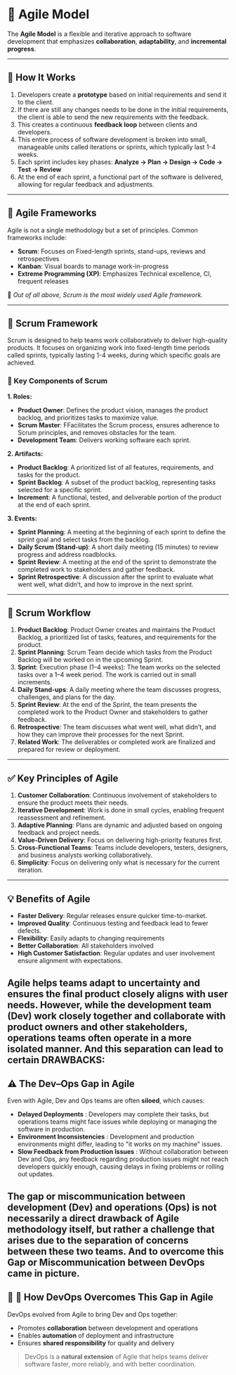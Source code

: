 # 📘 Agile Model

The **Agile Model** is a flexible and iterative approach to software development that emphasizes **collaboration**, **adaptability**, and **incremental progress**.

---

## 🔄 How It Works

1. Developers create a **prototype** based on initial requirements and send it to the client.
2. If there are still any changes needs to be done in the initial requirements, the client is able to send the new requirements with the feedback.
3. This creates a continuous **feedback loop** between clients and developers.
4. This entire process of software development is broken into small, manageable units called iterations or sprints, which typically last 1-4 weeks. 
5. Each sprint includes key phases: **Analyze → Plan → Design → Code → Test → Review**
6. At the end of each sprint, a functional part of the software is delivered, allowing for regular feedback and adjustments.

---

## 🧱 Agile Frameworks

Agile is not a single methodology but a set of principles. Common frameworks include:

* **Scrum**: Focuses on Fixed-length sprints, stand-ups, reviews and retrospectives
* **Kanban**: Visual boards to manage work-in-progress
* **Extreme Programming (XP)**: Emphasizes Technical excellence, CI, frequent releases

📝 *Out of all above, Scrum is the most widely used Agile framework.*

---

## 🧩 Scrum Framework

Scrum is designed to help teams work collaboratively to deliver high-quality products.
It focuses on organizing work into fixed-length time periods called sprints, typically lasting 1-4 weeks, during which specific goals are achieved.

### 🔑 Key Components of Scrum

**1. Roles:**

* **Product Owner**: Defines the product vision, manages the product backlog, and prioritizes tasks to maximize value.
* **Scrum Master**: FFacilitates the Scrum process, ensures adherence to Scrum principles, and removes obstacles for the team.
* **Development Team**: Delivers working software each sprint.

**2. Artifacts:**

* **Product Backlog**: A prioritized list of all features, requirements, and tasks for the product.
* **Sprint Backlog**: A subset of the product backlog, representing tasks selected for a specific sprint.
* **Increment**: A functional, tested, and deliverable portion of the product at the end of each sprint.

**3. Events:**

* **Sprint Planning**: A meeting at the beginning of each sprint to define the sprint goal and select tasks from the backlog.
* **Daily Scrum (Stand-up)**: A short daily meeting (15 minutes) to review progress and address roadblocks.
* **Sprint Review**: A meeting at the end of the sprint to demonstrate the completed work to stakeholders and gather feedback.
* **Sprint Retrospective**: A discussion after the sprint to evaluate what went well, what didn’t, and how to improve in the next sprint.

---

## 🔁 Scrum Workflow

1. **Product Backlog**: Product Owner creates and maintains the Product Backlog, a prioritized list of tasks, features, and requirements for the product.
2. **Sprint Planning**: Scrum Team decide which tasks from the Product Backlog will be worked on in the upcoming Sprint.
3. **Sprint**: Execution phase (1–4 weeks): The team works on the selected tasks over a 1–4 week period. The work is carried out in small increments.
4. **Daily Stand-ups**: A daily meeting where the team discusses progress, challenges, and plans for the day.
5. **Sprint Review**: At the end of the Sprint, the team presents the completed work to the Product Owner and stakeholders to gather feedback.
6. **Retrospective**: The team discusses what went well, what didn’t, and how they can improve their processes for the next Sprint.
7. **Related Work**: The deliverables or completed work are finalized and prepared for review or deployment.
---

## ✅ Key Principles of Agile

1. **Customer Collaboration**: Continuous involvement of stakeholders to ensure the product meets their needs.
2. **Iterative Development**: Work is done in small cycles, enabling frequent reassessment and refinement.
3. **Adaptive Planning**: Plans are dynamic and adjusted based on ongoing feedback and project needs.
4. **Value-Driven Delivery**: Focus on delivering high-priority features first.
5. **Cross-Functional Teams**: Teams include developers, testers, designers, and business analysts working collaboratively.
6. **Simplicity**: Focus on delivering only what is necessary for the current iteration.
---

## 💡 Benefits of Agile

* **Faster Delivery**: Regular releases ensure quicker time-to-market.
* **Improved Quality**: Continuous testing and feedback lead to fewer defects.
* **Flexibility**: Easily adapts to changing requirements
* **Better Collaboration**: All stakeholders involved
* **High Customer Satisfaction**: Regular updates and user involvement ensure alignment with expectations.

Agile helps teams adapt to uncertainty and ensures the final product closely aligns with user needs.
However, while the development team (Dev) work closely together and collaborate with product owners and other stakeholders, operations teams often operate in a more isolated manner. 
And this separation can lead to certain DRAWBACKS:
---

## ⚠️ The Dev–Ops Gap in Agile

Even with Agile, Dev and Ops teams are often **siloed**, which causes:

* **Delayed Deployments** : Developers may complete their tasks, but operations teams might face issues while deploying or managing the software in production.
* **Environment Inconsistencies** : Development and production environments might differ, leading to "it works on my machine" issues.
* **Slow Feedback from Production Issues** : Without collaboration between Dev and Ops, any feedback regarding production issues might not reach developers quickly enough, causing delays in fixing problems or rolling out updates.

The gap or miscommunication between development (Dev) and operations (Ops) is not necessarily a direct drawback of Agile methodology itself,
but rather a challenge that arises due to the separation of concerns between these two teams.
And to overcome this Gap or Miscommunication between DevOps came in picture.
---

## 🔧 	How DevOps Overcomes This Gap in Agile

DevOps evolved from Agile to bring Dev and Ops together:
* Promotes **collaboration** between development and operations
* Enables **automation** of deployment and infrastructure
* Ensures **shared responsibility** for quality and delivery

> DevOps is a **natural extension** of Agile that helps teams deliver software faster, more reliably, and with better coordination.
